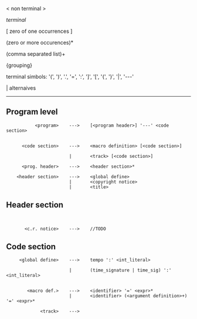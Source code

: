 < non terminal >

*terminal*

\[ zero of one occurrences ]

(zero or more occurences)*

(comma separated list)+

{grouping}

terminal simbols:   '(', ')', '.', '=', ':', ']', '[', '{', '}', '|', '---'

| alternaives

---

## Program level
```
           <program>    --->    [<program header>] '---' <code section>


      <code section>    --->    <macro definition> [<code section>]

                        |       <track> [<code section>]

      <prog. header>    --->    <header section>*

    <header section>    --->    <global define>
                        |       <copyright notice>
                        |       <title>

```
## Header section
```


       <c.r. notice>    --->    //TODO

```
## Code section
```
     <global define>    --->    tempo ':' <int_literal>

                        |       (time_signature | time_sig) ':' <int_literal>


        <macro def.>    --->    <identifier> '=' <expr>*
                        |       <identifier> (<argument definition>+) '=' <expr>*

             <track>    --->


```
